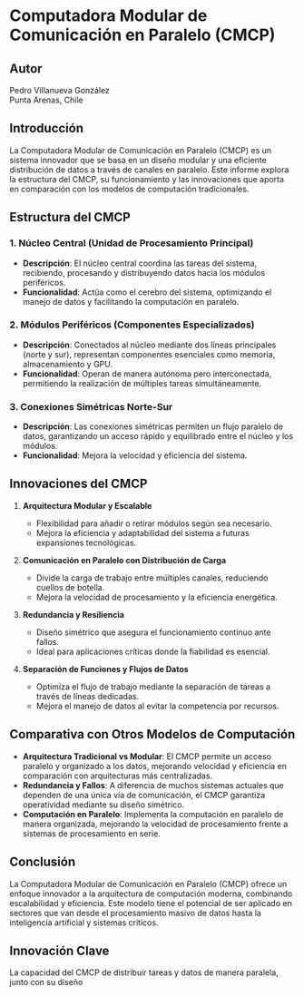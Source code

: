 # Computadora Modular de Comunicación en Paralelo (CMCP)

## Autor
Pedro Villanueva González  
Punta Arenas, Chile

## Introducción
La Computadora Modular de Comunicación en Paralelo (CMCP) es un sistema innovador que se basa en un diseño modular y una eficiente distribución de datos a través de canales en paralelo. Este informe explora la estructura del CMCP, su funcionamiento y las innovaciones que aporta en comparación con los modelos de computación tradicionales.

## Estructura del CMCP

### 1. Núcleo Central (Unidad de Procesamiento Principal)
- **Descripción**: El núcleo central coordina las tareas del sistema, recibiendo, procesando y distribuyendo datos hacia los módulos periféricos.
- **Funcionalidad**: Actúa como el cerebro del sistema, optimizando el manejo de datos y facilitando la computación en paralelo.

### 2. Módulos Periféricos (Componentes Especializados)
- **Descripción**: Conectados al núcleo mediante dos líneas principales (norte y sur), representan componentes esenciales como memoria, almacenamiento y GPU.
- **Funcionalidad**: Operan de manera autónoma pero interconectada, permitiendo la realización de múltiples tareas simultáneamente.

### 3. Conexiones Simétricas Norte-Sur
- **Descripción**: Las conexiones simétricas permiten un flujo paralelo de datos, garantizando un acceso rápido y equilibrado entre el núcleo y los módulos.
- **Funcionalidad**: Mejora la velocidad y eficiencia del sistema.

## Innovaciones del CMCP

1. **Arquitectura Modular y Escalable**
   - Flexibilidad para añadir o retirar módulos según sea necesario.
   - Mejora la eficiencia y adaptabilidad del sistema a futuras expansiones tecnológicas.

2. **Comunicación en Paralelo con Distribución de Carga**
   - Divide la carga de trabajo entre múltiples canales, reduciendo cuellos de botella.
   - Mejora la velocidad de procesamiento y la eficiencia energética.

3. **Redundancia y Resiliencia**
   - Diseño simétrico que asegura el funcionamiento continuo ante fallos.
   - Ideal para aplicaciones críticas donde la fiabilidad es esencial.

4. **Separación de Funciones y Flujos de Datos**
   - Optimiza el flujo de trabajo mediante la separación de tareas a través de líneas dedicadas.
   - Mejora el manejo de datos al evitar la competencia por recursos.

## Comparativa con Otros Modelos de Computación
- **Arquitectura Tradicional vs Modular**: El CMCP permite un acceso paralelo y organizado a los datos, mejorando velocidad y eficiencia en comparación con arquitecturas más centralizadas.
- **Redundancia y Fallos**: A diferencia de muchos sistemas actuales que dependen de una única vía de comunicación, el CMCP garantiza operatividad mediante su diseño simétrico.
- **Computación en Paralelo**: Implementa la computación en paralelo de manera organizada, mejorando la velocidad de procesamiento frente a sistemas de procesamiento en serie.

## Conclusión
La Computadora Modular de Comunicación en Paralelo (CMCP) ofrece un enfoque innovador a la arquitectura de computación moderna, combinando escalabilidad y eficiencia. Este modelo tiene el potencial de ser aplicado en sectores que van desde el procesamiento masivo de datos hasta la inteligencia artificial y sistemas críticos.

## Innovación Clave
La capacidad del CMCP de distribuir tareas y datos de manera paralela, junto con su diseño
